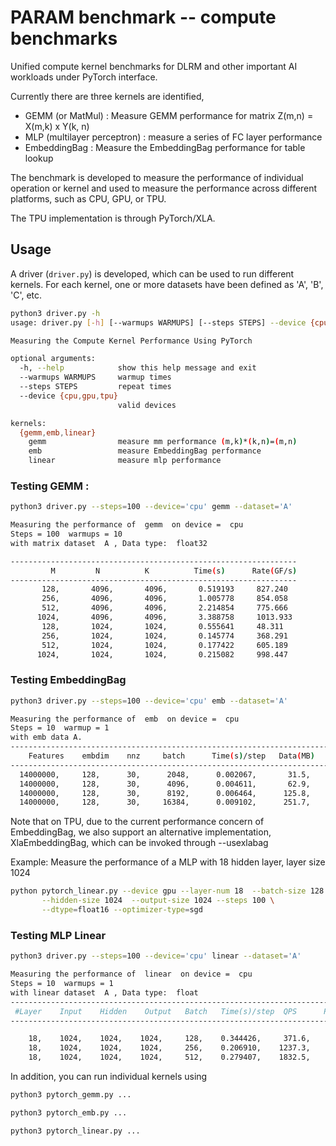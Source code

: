 # PARAM benchmark -- compute benchmarks

Unified compute kernel benchmarks for DLRM and other important AI workloads
under PyTorch interface.

Currently there are three kernels are identified, 
* GEMM (or MatMul) : Measure GEMM performance for matrix Z(m,n) = X(m,k) x Y(k, n)
* MLP (multilayer perceptron) : measure a series of FC layer performance
* EmbeddingBag : Measure the EmbeddingBag performance for table lookup

The benchmark is developed to measure the performance of individual 
operation or kernel and used to measure the performance across 
different platforms, such as CPU, GPU, or TPU. 

The TPU implementation is through PyTorch/XLA.

## Usage

A driver (`driver.py`) is developed, which can be used to run different kernels.
For each kernel, one or more datasets have been defined as 'A', 'B', 'C', etc.

```bash
python3 driver.py -h
usage: driver.py [-h] [--warmups WARMUPS] [--steps STEPS] --device {cpu,gpu,tpu} {gemm,emb,linear} ...

Measuring the Compute Kernel Performance Using PyTorch

optional arguments:
  -h, --help            show this help message and exit
  --warmups WARMUPS     warmup times
  --steps STEPS         repeat times
  --device {cpu,gpu,tpu}
                        valid devices

kernels:
  {gemm,emb,linear}
    gemm                measure mm performance (m,k)*(k,n)=(m,n)
    emb                 measure EmbeddingBag performance
    linear              measure mlp performance
```

### Testing GEMM :

```bash
python3 driver.py --steps=100 --device='cpu' gemm --dataset='A'

Measuring the performance of  gemm  on device =  cpu
Steps = 100  warmups = 10
with matrix dataset  A , Data type:  float32

----------------------------------------------------------------
         M         N          K          Time(s)      Rate(GF/s)
----------------------------------------------------------------
       128,       4096,       4096,       0.519193     827.240
       256,       4096,       4096,       1.005778     854.058
       512,       4096,       4096,       2.214854     775.666
      1024,       4096,       4096,       3.388758     1013.933
       128,       1024,       1024,       0.555641     48.311
       256,       1024,       1024,       0.145774     368.291
       512,       1024,       1024,       0.177422     605.189
      1024,       1024,       1024,       0.215082     998.447

```

### Testing EmbeddingBag
```bash
python3 driver.py --steps=100 --device='cpu' emb --dataset='A'

Measuring the performance of  emb  on device =  cpu
Steps = 10  warmup = 1
with emb data A.
---------------------------------------------------------------------------------
    Features    embdim    nnz     batch      Time(s)/step   Data(MB)   BW(GB/s)
---------------------------------------------------------------------------------
  14000000,     128,      30,      2048,      0.002067,       31.5,    15.222
  14000000,     128,      30,      4096,      0.004611,       62.9,    13.644
  14000000,     128,      30,      8192,      0.006464,      125.8,    19.466
  14000000,     128,      30,     16384,      0.009102,      251.7,    27.649

```
Note that on TPU, due to the current performance concern of EmbeddingBag, we
also support an alternative implementation, XlaEmbeddingBag, which can be
invoked through --usexlabag

Example: Measure the performance of a MLP with 18 hidden layer, layer size 1024
```bash
python pytorch_linear.py --device gpu --layer-num 18  --batch-size 128 --input-size 1024 \
       --hidden-size 1024  --output-size 1024 --steps 100 \
       --dtype=float16 --optimizer-type=sgd
```

### Testing MLP Linear
```bash
python3 driver.py --steps=100 --device='cpu' linear --dataset='A'

Measuring the performance of  linear  on device =  cpu
Steps = 10  warmups = 1
with linear dataset  A , Data type:  float
--------------------------------------------------------------------------------
 #Layer    Input    Hidden    Output   Batch   Time(s)/step  QPS      Rate(GF/s)
--------------------------------------------------------------------------------

    18,    1024,    1024,    1024,     128,    0.344426,     371.6,       46.8
    18,    1024,    1024,    1024,     256,    0.206910,    1237.3,      155.7
    18,    1024,    1024,    1024,     512,    0.279407,    1832.5,      230.6

```

In addition, you can run individual kernels using
```bash
python3 pytorch_gemm.py ...
```
```bash
python3 pytorch_emb.py ...
```
```bash
python3 pytorch_linear.py ...
```

